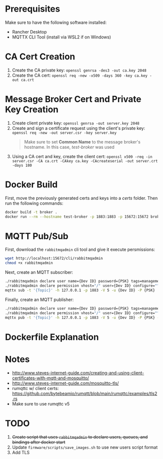 # Prerequisites
Make sure to have the following software installed:
- Rancher Desktop 
- MQTTX CLI Tool (install via WSL2 if on Windows)

# CA Cert Creation
1. Create the CA private key: `openssl genrsa -des3 -out ca.key 2048`
2. Create the CA cert: `openssl req -new -x509 -days 360 -key ca.key -out ca.crt`

# Message Broker Cert and Private Key Creation
1. Create client private key: `openssl genrsa -out server.key 2048`
2. Create and sign a certificate request using the client's private key: `openssl req -new -out server.csr -key server.key`
    > Make sure to set **Common Name** to the message broker's hostname. In this case, *test-broker* was used
3. Using a CA cert and key, create the client cert: `openssl x509 -req -in server.csr -CA ca.crt -CAkey ca.key -CAcreateserial -out server.crt -days 180`

# Docker Build
First, move the previously generated certs and keys into a *certs* folder. Then run the following commands: 
```bash
docker build -t broker .
docker run --rm --hostname test-broker -p 1883:1883 -p 15672:15672 broker
```

# MQTT Pub/Sub
First, download the `rabbitmqadmin` cli tool and give it execute persmissions:
```bash
wget http://localhost:15672/cli/rabbitmqadmin
chmod +x rabbitmqadmin
```

Next, create an MQTT subscriber:
```bash
./rabbitmqadmin declare user name={Dev ID} password={PSK} tags=management
./rabbitmqadmin declare permission vhost="/" user={Dev ID} configure="^mqtt-sub.*$" write="^mqtt-sub.*$" read=".*"
mqttx sub -t '{Topic}' -h 127.0.0.1 -p 1883 -V 5 -u {Dev ID} -P {PSK}
```

Finally, create an MQTT publisher:
```bash
./rabbitmqadmin declare user name={Dev ID} password={PSK} tags=management
./rabbitmqadmin declare permission vhost="/" user={Dev ID} configure="^mqtt-sub.*$" write=".*" read="^mqtt-sub.*$"
mqttx pub -t '{Topic}' -h 127.0.0.1 -p 1883 -V 5 -u {Dev ID} -P {PSK} -m "hello there"
```

# Dockerfile Explanation

# Notes
- http://www.steves-internet-guide.com/creating-and-using-client-certificates-with-mqtt-and-mosquitto/
- http://www.steves-internet-guide.com/mosquitto-tls/
- rumqttc w/ client certs: https://github.com/bytebeamio/rumqtt/blob/main/rumqttc/examples/tls2.rs
- Make sure to use rumqttc v5

# TODO
1. ~~Create script that uses `rabbitmqadmin` to declare users, queues, and bindings after docker start~~
2. Update `firmware/scripts/save_images.sh` to use new users script format
3. Add TLS